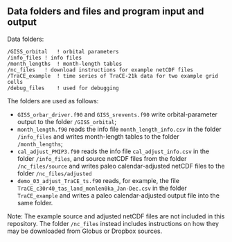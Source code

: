 ## Data folders and files and program input and output ##

Data folders:

	/GISS_orbital	! orbital parameters
	/info_files	! info files
	/month_lengths	! month-length tables 
	/nc_files	! download instructions for example netCDF files
	/TraCE_example	! time series of TraCE-21k data for two example grid cells
	/debug_files	! used for debugging

The folders are used as follows:

- `GISS_orbar_driver.f90` and `GISS_srevents.f90` write orbital-parameter output to the folder `/GISS_orbital`;
- `month_length.f90` reads the info file `month_length_info.csv` in the folder `/info_files` and writes month-length tables to the folder `/month_lengths`;
- `cal_adjust_PMIP3.f90` reads the info file `cal_adjust_info.csv` in the folder `/info_files`, and source netCDF files from the folder `/nc_files/source` and writes paleo calendar-adjusted netCDF files to the folder `/nc_files/adjusted`
- `demo_03_adjust_TraCE_ts.f90` reads, for example, the file `TraCE_c30r40_tas_land_monlen0ka_Jan-Dec.csv` in the folder `TraCE_example` and writes a paleo calendar-adjusted output file into the same folder.

Note:  The example source and adjusted netCDF files are not included in this repository.  The folder `/nc_files` instead includes instructions on how they may be downloaded from Globus or Dropbox sources.